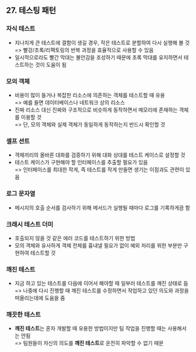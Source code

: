 ## 27. 테스팅 패턴
   
### 자식 테스트
- 지나치게 큰 테스트에 결함이 생길 경우, 작은 테스트로 분할하여 다시 실행해 볼 것  
  => 빨강/초록/리팩토링의 반복 과정을 효율적으로 사용할 수 있음
- 일시적으로라도 빨간 막대는 불안감을 조성하기 때문에 초록 막대를 유지하면서 테스트하는 것이 도움이 됨

### 모의 객체
- 비용이 많이 들거나 복잡한 리소스에 의존하는 객체를 테스트할 때 유용  
  => 예를 들면 데이터베이스나 네트워크 상의 리소스
- 진짜 리소스 대신 진짜와 구조적으로 비슷하게 동작하면서 메모리에 존재하는 객체를 이용할 것  
  => 단, 모의 객체와 실제 객체가 동일하게 동작하는지 반드시 확인할 것

### 셀프 션트
- 객체끼리의 올바른 대화를 검증하기 위해 대화 상대를 테스트 케이스로 설정할 것
- 테스트 케이스가 구현해야 할 인터페이스를 추출할 필요가 있음  
  => 인터페이스를 최대한 작게, 즉 테스트를 작게 만들면 생기는 이점과도 관련이 있음


### 로그 문자열
- 메시지의 호출 순서를 검사하기 위해 메서드가 실행될 때마다 로그를 기록하게끔 함

### 크래시 테스트 더미
- 호출되지 않을 것 같은 에러 코드를 테스트하기 위한 방법
- 모의 객체와 유사하게 객체 전체를 흉내낼 필요가 없이 예외 처리를 위한 부분만 구현하여 테스트할 것

### 깨진 테스트
- 지금 하고 있는 테스트를 다음에 이어서 해야할 때 일부러 테스트를 깨진 상태로 둠  
  => 나중에 다시 진행할 때 깨진 테스트를 수정하면서 작업하고 있던 의도와 과정을 떠올리는데에 도움을 줌

### 깨끗한 테스트
- **깨진 테스트**는 혼자 개발할 때 유용한 방법이지만 팀 작업을 진행할 때는 사용해서는 안됨  
  => 팀원들이 자신의 의도를 **깨진 테스트**로 온전히 파악할 수 없기 때문